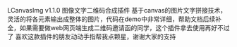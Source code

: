 LCanvasImg v1.1.0
图像文字二维码合成插件
基于canvas的图片文字拼接技术，灵活的将各元素输出成整体的图片，代码在demo中非常详细，帮助文档后续补全，如果需要做web网页端生成二维码邀请函的同学，这个插件拿去使用再好不过了
喜欢这款插件的朋友动动手指帮我点颗星，谢谢大家的支持
